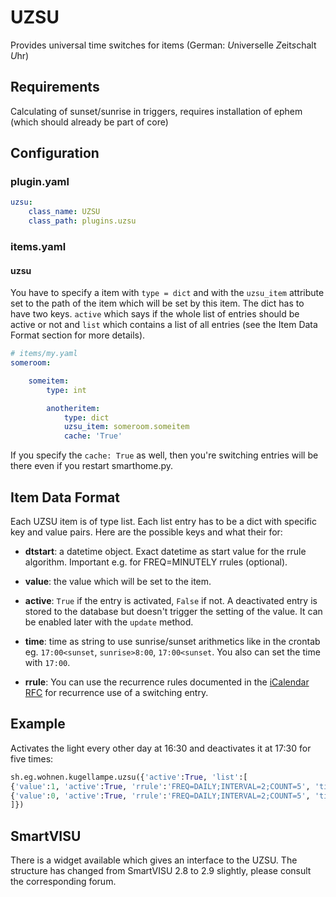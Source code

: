 # UZSU

Provides universal time switches for items (German: *U*niverselle *Z*eit*s*chalt *U*hr)

## Requirements

Calculating of sunset/sunrise in triggers, requires installation of ephem (which should already be part of core)

## Configuration

### plugin.yaml

```yaml
uzsu:
    class_name: UZSU
    class_path: plugins.uzsu
```

### items.yaml

#### uzsu
You have to specify a item with `type = dict` and with the `uzsu_item` attribute set to the path of the item which will be set by this item. The dict has to have two keys. `active` which says if the whole list of entries should be active or not and `list` which contains a list of all entries (see the Item Data Format section for more details).

```yaml
# items/my.yaml
someroom:

    someitem:
        type: int

        anotheritem:
            type: dict
            uzsu_item: someroom.someitem
            cache: 'True'
```

If you specify the ``cache: True`` as well, then you're switching entries will be there even if you restart smarthome.py.

## Item Data Format

Each UZSU item is of type list. Each list entry has to be a dict with specific key and value pairs. Here are the possible keys and what their for:

* __dtstart__: a datetime object. Exact datetime as start value for the rrule algorithm. Important e.g. for FREQ=MINUTELY rrules (optional).

* __value__: the value which will be set to the item.

* __active__: `True` if the entry is activated, `False` if not. A deactivated entry is stored to the database but doesn't trigger the setting of the value. It can be enabled later with the `update` method.

* __time__: time as string to use sunrise/sunset arithmetics like in the crontab eg. `17:00<sunset`, `sunrise>8:00`, `17:00<sunset`. You also can set the time with `17:00`.

* __rrule__: You can use the recurrence rules documented in the [iCalendar RFC](http://www.ietf.org/rfc/rfc2445.txt) for recurrence use of a switching entry.

## Example

Activates the light every other day at 16:30 and deactivates it at 17:30 for five times:

```python
sh.eg.wohnen.kugellampe.uzsu({'active':True, 'list':[
{'value':1, 'active':True, 'rrule':'FREQ=DAILY;INTERVAL=2;COUNT=5', 'time': '16:30'},
{'value':0, 'active':True, 'rrule':'FREQ=DAILY;INTERVAL=2;COUNT=5', 'time': '17:30'}
]})
```

## SmartVISU

There is a widget available which gives an interface to the UZSU. The structure has changed from SmartVISU 2.8 to 2.9 slightly, please consult the corresponding forum.
